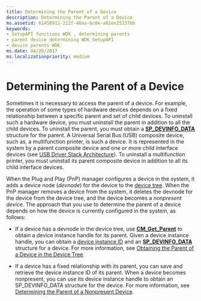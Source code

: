 ```yaml
---
title: Determining the Parent of a Device
description: Determining the Parent of a Device
ms.assetid: 61458911-222f-46aa-bc0e-a61ee25337bb
keywords:
- SetupAPI functions WDK , determining parents
- parent device determining WDK SetupAPI
- device parents WDK
ms.date: 04/20/2017
ms.localizationpriority: medium
---
```


# Determining the Parent of a Device





Sometimes it is necessary to access the parent of a device. For example, the operation of some types of hardware devices depends on a fixed relationship between a specific parent and set of child devices. To uninstall such a hardware device, you must uninstall the parent in addition to all the child devices. To uninstall the parent, you must obtain a [**SP_DEVINFO_DATA**](https://docs.microsoft.com/windows/desktop/api/setupapi/ns-setupapi-_sp_devinfo_data) structure for the parent. A Universal Serial Bus (USB) composite device, such as, a multifunction printer, is such a device. It is represented in the system by a parent composite device and one or more child interface devices (see [USB Driver Stack Architecture](https://docs.microsoft.com/windows-hardware/drivers/ddi/index)). To uninstall a multifunction printer, you must uninstall its parent composite device in addition to all its child interface devices.

When the Plug and Play (PnP) manager configures a device in the system, it adds a device node (*devnode*) for the device to the [device tree](../kernel/device-tree.md). 
When the PnP manager removes a device from the system, it deletes the devnode for the device from the device tree, and the device becomes a *nonpresent device*.  The approach that you use to determine the parent of a device depends on how the device is currently configured in the system, as follows:

-   If a device has a devnode in the device tree, use [**CM_Get_Parent**](https://docs.microsoft.com/windows/desktop/api/cfgmgr32/nf-cfgmgr32-cm_get_parent) to obtain a device instance handle for its parent. Given a device instance handle, you can obtain a [device instance ID](device-instance-ids.md) and an [**SP_DEVINFO_DATA**](https://docs.microsoft.com/windows/desktop/api/setupapi/ns-setupapi-_sp_devinfo_data) structure for a device. For more information, see [Obtaining the Parent of a Device in the Device Tree](obtaining-the-parent-of-a-device-in-the-device-tree.md).

-   If a device has a fixed relationship with its parent, you can save and retrieve the device instance ID of its parent. When a device becomes nonpresent, you can use its device instance handle to obtain an SP_DEVINFO_DATA structure for the device. For more information, see [Determining the Parent of a Nonpresent Device](determining-the-parent-of-a-nonpresent-device.md).

 

 





